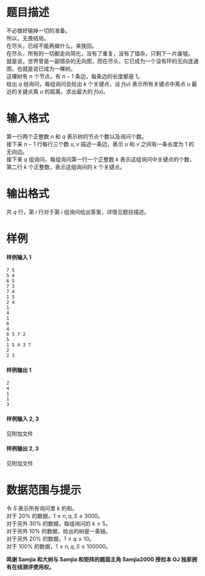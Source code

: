 
# 题目描述

不必做好输掉一切的准备。  
所以，无畏结局。  
在尽头，已经不能再做什么，来挽回。  
在尽头，所有的一切都走向简化，没有了重复，没有了错杂，只剩下一片废墟。  
就是说，世界曾是一副错杂的无向图，而在尽头，它已成为一个没有环的无向连通图，也就是说已成为一棵树。  
这棵树有 $n$ 个节点，有 $n-1$ 条边，每条边的长度都是 $1$。  
给出 $q$ 组询问，每组询问会给出 $k$ 个关键点，设 $f(u)$ 表示所有关键点中离点 $u$ 最近的关键点离 $u$ 的距离，求出最大的 $f(u)$。


# 输入格式

第一行两个正整数 $n$ 和 $q$ 表示树的节点个数以及询问个数。  
接下来 $n-1$ 行每行三个数 $u,v$ 描述一条边，表示 $u$ 和 $v$ 之间有一条长度为 $1$ 的无向边。  
接下来 $q$ 组询问，每组询问第一行一个正整数 $k$ 表示这组询问中关键点的个数，第二行 $k$ 个正整数，表示这组询问的 $k$ 个关键点。  


# 输出格式

共 $q$ 行，第 $i$ 行对于第 $i$ 组询问给出答案，详情见题目描述。

# 样例

#### 样例输入 1
```plain
7 5
5 4
6 5
7 3
7 4
1 5
2 4
1
4
1
6
4
6 5 7 2
5
1 5 4 3 7
2
2 3

```

#### 样例输出 1
```plain
2
4
1
1
3

```

#### 样例输入 2, 3
见附加文件

#### 样例输出 2, 3
见附加文件


# 数据范围与提示

令 $S$ 表示所有询问里 $k$ 的和。  
对于 $20\%$ 的数据，$1 \leq n,q,S \leq 3000$。  
对于另外 $30\%$ 的数据，每组询问的 $k \leq 5$。  
对于另外 $10\%$ 的数据，给出的树是一条链。  
对于另外 $20\%$ 的数据，$1 \leq q \leq 10$。  
对于 $100\%$ 的数据，$1 \leq n,q,S \leq 100000$。

**鸣谢 Samjia 和大树与 Samjia 和矩阵的题面主角 Samjia2000 授权本 OJ 独家拥有在线测评使用权。**

